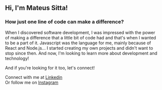 ## Hi, I'm Mateus Sitta!

### How just one line of code can make a difference?

When I discovered software development, I was impressed with the power of making a difference that a little bit of code had and that's when I wanted to be a part of it.
Javascript was the language for me, mainly because of React and Node.js...
I started creating my own projects and didn't want to stop since then.
And now, I'm looking to learn more about development and technology!

And if you're looking for it too, let's connect!

Connect with me at <a href="https://www.linkedin.com/in/mateussitta/">Linkedin</a> </br>
Or follow me on <a href="https://www.instagram.com/sttmateus/">Instagram</a> </br>
